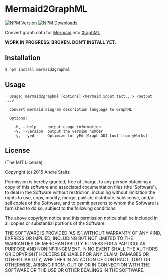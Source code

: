 # Mermaid2GraphML

[![NPM Version](http://img.shields.io/npm/v/commander.svg?style=flat)](https://www.npmjs.org/package/mermaid2graphml)
[![NPM Downloads](https://img.shields.io/npm/dm/commander.svg?style=flat)](https://www.npmjs.org/package/mermaid2graphml)

  Convert graph data for [Mermaid](https://github.com/knsv/mermaid) into [GraphML](http://graphml.graphdrawing.org/).

**WORK IN PROGRESS. BROKEN. DON'T INSTALL YET.**

## Installation

    $ npm install mermaid2graphml

## Usage

```
  Usage: mermaid2graphml [options] <mermaid input text...> <output ...>

  Convert mermaid diagram description language to GraphML

  Options:

    -h, --help     output usage information
    -V, --version  output the version number
    -y, --yed      Optimize for yEd (Graph GUI tool from yWorks)
```

## License

(The MIT License)

Copyright (c) 2015 Andre Staltz

Permission is hereby granted, free of charge, to any person obtaining
a copy of this software and associated documentation files (the
'Software'), to deal in the Software without restriction, including
without limitation the rights to use, copy, modify, merge, publish,
distribute, sublicense, and/or sell copies of the Software, and to
permit persons to whom the Software is furnished to do so, subject to
the following conditions:

The above copyright notice and this permission notice shall be
included in all copies or substantial portions of the Software.

THE SOFTWARE IS PROVIDED 'AS IS', WITHOUT WARRANTY OF ANY KIND,
EXPRESS OR IMPLIED, INCLUDING BUT NOT LIMITED TO THE WARRANTIES OF
MERCHANTABILITY, FITNESS FOR A PARTICULAR PURPOSE AND NONINFRINGEMENT.
IN NO EVENT SHALL THE AUTHORS OR COPYRIGHT HOLDERS BE LIABLE FOR ANY
CLAIM, DAMAGES OR OTHER LIABILITY, WHETHER IN AN ACTION OF CONTRACT,
TORT OR OTHERWISE, ARISING FROM, OUT OF OR IN CONNECTION WITH THE
SOFTWARE OR THE USE OR OTHER DEALINGS IN THE SOFTWARE.

